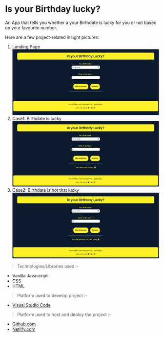 # Is your Birthday lucky?
An App that tells you whether a your Birthdate is lucky for you or not based on your favourite number.

Here are a few project-related insight pictures:

1. Landing Page 
![landingpage](./images/landing.png)
2. Case1: Birthdate is lucky
![output1](./images/output1.png)
3. Case2: Birthdate is not that lucky
![output2](./images/output2.png)

> Technologies/Libraries used :-
* Vanilla Javascript
* CSS
* HTML

> Platform used to develop project :-
* [Visual Studio Code](https://code.visualstudio.com/)
> Platform used to host and deploy the project :-
* [Github.com](https://github.com/ionbain)
* [Netlify.com](https://app.netlify.com/teams/bhaskartx/)


